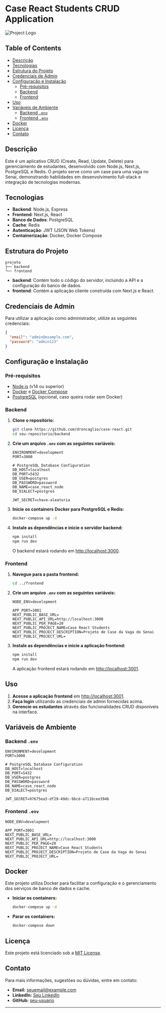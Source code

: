 # Case React Students CRUD Application

![Project Logo](path/to/logo.png) <!-- Optional: Add a logo if available -->

## Table of Contents

- [Descrição](#descrição)
- [Tecnologias](#tecnologias)
- [Estrutura do Projeto](#estrutura-do-projeto)
- [Credenciais de Admin](#credenciais-de-admin)
- [Configuração e Instalação](#configuração-e-instalação)
  - [Pré-requisitos](#pré-requisitos)
  - [Backend](#backend)
  - [Frontend](#frontend)
- [Uso](#uso)
- [Variáveis de Ambiente](#variáveis-de-ambiente)
  - [Backend `.env`](#backend-env)
  - [Frontend `.env`](#frontend-env)
- [Docker](#docker)
- [Licença](#licença)
- [Contato](#contato)

## Descrição

Este é um aplicativo CRUD (Create, Read, Update, Delete) para gerenciamento de estudantes, desenvolvido com Node.js, Next.js, PostgreSQL e Redis. O projeto serve como um case para uma vaga no Senai, demonstrando habilidades em desenvolvimento full-stack e integração de tecnologias modernas.

## Tecnologias

- **Backend**: Node.js, Express
- **Frontend**: Next.js, React
- **Banco de Dados**: PostgreSQL
- **Cache**: Redis
- **Autenticação**: JWT (JSON Web Tokens)
- **Containerização**: Docker, Docker Compose

## Estrutura do Projeto

```
projeto
├── backend
└── frontend
```

- **backend**: Contém todo o código do servidor, incluindo a API e a configuração do banco de dados.
- **frontend**: Contém a aplicação cliente construída com Next.js e React.

## Credenciais de Admin

Para utilizar a aplicação como administrador, utilize as seguintes credenciais:

```json
{
  "email": "admin@example.com",
  "password": "admin123"
}
```

## Configuração e Instalação

### Pré-requisitos

- [Node.js](https://nodejs.org/) (v14 ou superior)
- [Docker](https://www.docker.com/) e [Docker Compose](https://docs.docker.com/compose/)
- [PostgreSQL](https://www.postgresql.org/) (opcional, caso queira rodar sem Docker)

### Backend

1. **Clone o repositório:**

   ```bash
   git clone https://github.com/droncaglio/case-react.git
   cd seu-repositorio/backend
   ```

2. **Crie um arquivo `.env` com as seguintes variáveis:**

   ```env
   ENVIRONMENT=development
   PORT=3000

   # PostgreSQL Database Configuration
   DB_HOST=localhost
   DB_PORT=5432
   DB_USER=postgres
   DB_PASSWORD=password
   DB_NAME=case_react_node
   DB_DIALECT=postgres

   JWT_SECRET=chave-aleatoria
   ```

3. **Inicie os containers Docker para PostgreSQL e Redis:**

   ```bash
   docker-compose up -d
   ```

4. **Instale as dependências e inicie o servidor backend:**

   ```bash
   npm install
   npm run dev
   ```

   O backend estará rodando em [http://localhost:3000](http://localhost:3000).

### Frontend

1. **Navegue para a pasta frontend:**

   ```bash
   cd ../frontend
   ```

2. **Crie um arquivo `.env` com as seguintes variáveis:**

   ```env
   NODE_ENV=development

   APP_PORT=3001
   NEXT_PUBLIC_BASE_URL=
   NEXT_PUBLIC_API_URL=http://localhost:3000
   NEXT_PUBLIC_PER_PAGE=20
   NEXT_PUBLIC_PROJECT_NAME=Case React Students
   NEXT_PUBLIC_PROJECT_DESCRIPTION=Projeto de Case da Vaga do Senai
   NEXT_PUBLIC_PROJECT_URL=
   ```

3. **Instale as dependências e inicie a aplicação frontend:**

   ```bash
   npm install
   npm run dev
   ```

   A aplicação frontend estará rodando em [http://localhost:3001](http://localhost:3001).

## Uso

1. **Acesse a aplicação frontend** em [http://localhost:3001](http://localhost:3001).
2. **Faça login** utilizando as credenciais de admin fornecidas acima.
3. **Gerencie os estudantes** através das funcionalidades CRUD disponíveis na interface.

## Variáveis de Ambiente

### Backend `.env`

```env
ENVIRONMENT=development
PORT=3000

# PostgreSQL Database Configuration
DB_HOST=localhost
DB_PORT=5432
DB_USER=postgres
DB_PASSWORD=password
DB_NAME=case_react_node
DB_DIALECT=postgres

JWT_SECRET=97675ea3-df29-49dc-9bcd-a711bcee394b
```

### Frontend `.env`

```env
NODE_ENV=development

APP_PORT=3001
NEXT_PUBLIC_BASE_URL=
NEXT_PUBLIC_API_URL=http://localhost:3000
NEXT_PUBLIC_PER_PAGE=20
NEXT_PUBLIC_PROJECT_NAME=Case React Students
NEXT_PUBLIC_PROJECT_DESCRIPTION=Projeto de Case da Vaga do Senai
NEXT_PUBLIC_PROJECT_URL=
```

## Docker

Este projeto utiliza Docker para facilitar a configuração e o gerenciamento dos serviços de banco de dados e cache.

- **Iniciar os containers:**

  ```bash
  docker-compose up -d
  ```

- **Parar os containers:**

  ```bash
  docker-compose down
  ```

## Licença

Este projeto está licenciado sob a [MIT License](LICENSE).

## Contato

Para mais informações, sugestões ou dúvidas, entre em contato:

- **Email:** seuemail@example.com
- **LinkedIn:** [Seu LinkedIn](https://www.linkedin.com/in/seu-perfil/)
- **GitHub:** [seu-usuario](https://github.com/seu-usuario)

---
